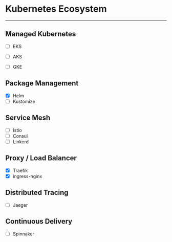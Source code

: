 # Kubernetes Ecosystem

---

## Managed Kubernetes

* [ ] EKS
* [ ] AKS
* [ ] GKE


## Package Management

* [x] Helm
* [ ] Kustomize

## Service Mesh

* [ ] Istio
* [ ] Consul
* [ ] Linkerd

## Proxy / Load Balancer

* [x] Traefik
* [x] ingress-nginx

## Distributed Tracing

* [ ] Jaeger

## Continuous Delivery

* [ ] Spinnaker